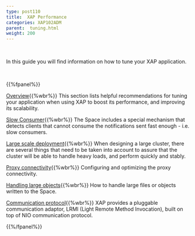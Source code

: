 ```yaml
---
type: post110
title:  XAP Performance
categories: XAP102ADM
parent:  tuning.html
weight: 200
---
```




<br>

In this guide you will find information on how to tune your XAP application.

<br>

{{%fpanel%}}

[Overview](./tuning-gigaspaces-performance.html){{%wbr%}}
This section lists helpful recommendations for tuning your application when using XAP to boost its performance, and improving its scalability.

[Slow Consumer](./slow-consumer.html){{%wbr%}}
The Space includes a special mechanism that detects clients that cannot consume the notifications sent fast enough - i.e. slow consumers.

[Large scale deployment](./tuning-large-scale-deployment.html){{%wbr%}}
When designing a large cluster, there are several things that need to be taken into account to assure that the cluster will be able to handle heavy loads, and perform quickly and stably.

[Proxy connectivity](./tuning-proxy-connectivity.html){{%wbr%}}
Configuring and optimizing the proxy connectivity.

[Handling large objects](./tuning-handling-large-objects.html){{%wbr%}}
How to handle large files or objects written to the Space.

[Communication protocol](./tuning-communication-protocol.html){{%wbr%}}
XAP provides a pluggable communication adaptor, LRMI (Light Remote Method Invocation), built on top of NIO communication protocol.

{{%/fpanel%}}



